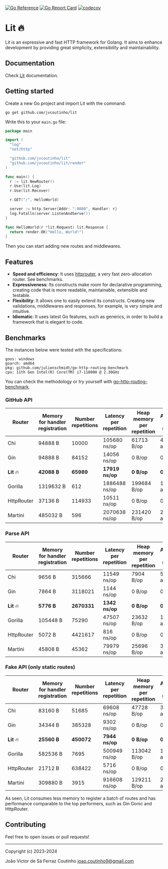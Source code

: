 [![Go Reference](https://pkg.go.dev/badge/github.com/jvcoutinho/lit.svg)](https://pkg.go.dev/github.com/jvcoutinho/lit)
[![Go Report Card](https://goreportcard.com/badge/github.com/jvcoutinho/lit)](https://goreportcard.com/report/github.com/jvcoutinho/lit)
[![codecov](https://codecov.io/github/jvcoutinho/lit/graph/badge.svg?token=65B6W5I6GG)](https://codecov.io/github/jvcoutinho/lit)
# Lit 🔥

Lit is an expressive and fast HTTP framework for Golang. It aims to enhance development by
providing great simplicity, extensibility and maintainability.

## Documentation

Check [Lit](https://pkg.go.dev/github.com/jvcoutinho/lit#section-documentation) documentation.

## Getting started

Create a new Go project and import Lit with the command:

```
go get github.com/jvcoutinho/lit
```

Write this to your `main.go` file:

```go
package main

import (
  "log"
  "net/http"

  "github.com/jvcoutinho/lit"
  "github.com/jvcoutinho/lit/render"
)

func main() {
  r := lit.NewRouter()
  r.Use(lit.Log)
  r.Use(lit.Recover)

  r.GET("/", HelloWorld)

  server := http.Server{Addr: ":8080", Handler: r}
  log.Fatalln(server.ListenAndServe())
}

func HelloWorld(r *lit.Request) lit.Response {
  return render.OK("Hello, World!")
}
```

Then you can start adding new routes and middlewares.

## Features

- **Speed and efficiency**: It uses [httprouter](https://github.com/julienschmidt/httprouter), a very fast
  zero-allocation
  router. See benchmarks.
- **Expressiveness**: Its constructs make room for declarative programming, creating code that is more readable,
  maintainable, extensible and testable.
- **Flexibility**: It allows one to easily extend its constructs. Creating new validations, middlewares and responses,
  for example, is very simple and intuitive.
- **Idiomatic**: It uses latest Go features, such as generics, in order to build a framework that is elegant to code.

## Benchmarks

The instances below were tested with the specifications:

```
goos: windows
goarch: amd64
pkg: github.com/julienschmidt/go-http-routing-benchmark
cpu: 11th Gen Intel(R) Core(TM) i7-11800H @ 2.30GHz
```

You can check the methodology or try yourself with
[go-http-routing-benchmark](https://github.com/jvcoutinho/go-http-routing-benchmark).

### GitHub API

| Router      | Memory for handler registration | Number repetitions | Latency per repetition | Heap memory per repetition | Allocations per repetition |
|-------------|---------------------------------|--------------------|------------------------|----------------------------|----------------------------|
| Chi         | 94888 B                         | 10000              | 105680 ns/op           | 61713 B/op                 | 406 allocs/op              |
| Gin         | 94888 B                         | 84152              | 14056 ns/op            | 0 B/op                     | 0 allocs/op                |
| **Lit**  🔥 | **42088 B**                     | **65989**          | **17919 ns/op**        | **0 B/op**                 | **0 allocs/op**            |
| Gorilla     | 1319632 B                       | 612                | 1886488 ns/op          | 199684 B/op                | 1588 allocs/op             |
| HttpRouter  | 37136 B                         | 114933             | 10511 ns/op            | 0 B/op                     | 0 allocs/op                |
| Martini     | 485032 B                        | 596                | 2070638 ns/op          | 231420 B/op                | 2731 allocs/op             |

### Parse API

| Router      | Memory for handler registration | Number repetitions | Latency per repetition | Heap memory per repetition | Allocations per repetition |
|-------------|---------------------------------|--------------------|------------------------|----------------------------|----------------------------|
| Chi         | 9656 B                          | 315666             | 11549 ns/op            | 7904 B/op                  | 52 allocs/op               |
| Gin         | 7864 B                          | 3118021            | 1144 ns/op             | 0 B/op                     | 0 allocs/op                |
| **Lit**  🔥 | **5776 B**                      | **2670331**        | **1342 ns/op**         | **0 B/op**                 | **0 allocs/op**            |
| Gorilla     | 105448 B                        | 75290              | 47507 ns/op            | 23632 B/op                 | 198 allocs/op              |
| HttpRouter  | 5072 B                          | 4421617            | 816 ns/op              | 0 B/op                     | 0 allocs/op                |
| Martini     | 45808 B                         | 45362              | 79979 ns/op            | 25696 B/op                 | 305 allocs/op              |

### Fake API (only static routes)

| Router      | Memory for handler registration | Number repetitions | Latency per repetition | Heap memory per repetition | Allocations per repetition |
|-------------|---------------------------------|--------------------|------------------------|----------------------------|----------------------------|
| Chi         | 83160 B                         | 51685              | 69608 ns/op            | 47728 B/op                 | 314 allocs/op              |
| Gin         | 34344 B                         | 385328             | 9302 ns/op             | 0 B/op                     | 0 allocs/op                |
| **Lit**  🔥 | **25560 B**                     | **450072**         | **7944 ns/op**         | **0 B/op**                 | **0 allocs/op**            |
| Gorilla     | 582536 B                        | 7695               | 500949 ns/op           | 113042 B/op                | 1099 allocs/op             |
| HttpRouter  | 21712 B                         | 638422             | 5716 ns/op             | 0 B/op                     | 0 allocs/op                |
| Martini     | 309880 B                        | 3915               | 916608 ns/op           | 129211 B/op                | 2031 allocs/op             |

As seen, Lit consumes less memory to register a batch of routes and has performance comparable to the top performers,
such as Gin Gonic and HttpRouter.

## Contributing

Feel free to open issues or pull requests!

---

Copyright (c) 2023-2024

João Victor de Sá Ferraz Coutinho <joao.coutinho9@gmail.com>